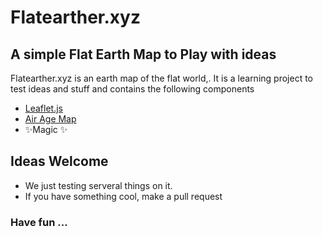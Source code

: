 # Flatearther.xyz
## A simple Flat Earth Map to Play with ideas

Flatearther.xyz is an earth map of the flat world,. 
It is a learning project to test ideas and stuff and contains the following components

- [Leaflet.js](https://github.com/Leaflet/Leaflet)
- [Air Age Map](https://nla.gov.au/nla.obj-450221194/view)
- ✨Magic ✨

## Ideas Welcome

- We just testing serveral things on it.
- If you have something cool, make a pull request

### Have fun ...
